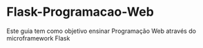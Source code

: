 # Flask-Programacao-Web
Este guia tem como objetivo ensinar Programação Web através do microframework Flask
